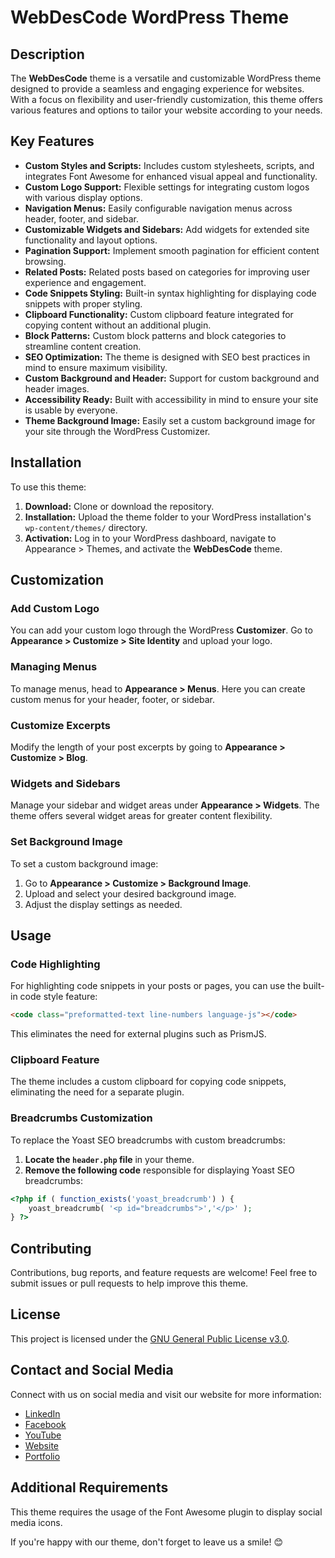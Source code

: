 # WebDesCode WordPress Theme

## Description

The **WebDesCode** theme is a versatile and customizable WordPress theme designed to provide a seamless and engaging experience for websites. With a focus on flexibility and user-friendly customization, this theme offers various features and options to tailor your website according to your needs.

## Key Features

- **Custom Styles and Scripts:** Includes custom stylesheets, scripts, and integrates Font Awesome for enhanced visual appeal and functionality.
- **Custom Logo Support:** Flexible settings for integrating custom logos with various display options.
- **Navigation Menus:** Easily configurable navigation menus across header, footer, and sidebar.
- **Customizable Widgets and Sidebars:** Add widgets for extended site functionality and layout options.
- **Pagination Support:** Implement smooth pagination for efficient content browsing.
- **Related Posts:** Related posts based on categories for improving user experience and engagement.
- **Code Snippets Styling:** Built-in syntax highlighting for displaying code snippets with proper styling.
- **Clipboard Functionality:** Custom clipboard feature integrated for copying content without an additional plugin.
- **Block Patterns:** Custom block patterns and block categories to streamline content creation.
- **SEO Optimization:** The theme is designed with SEO best practices in mind to ensure maximum visibility.
- **Custom Background and Header:** Support for custom background and header images.
- **Accessibility Ready:** Built with accessibility in mind to ensure your site is usable by everyone.
- **Theme Background Image:** Easily set a custom background image for your site through the WordPress Customizer.

## Installation

To use this theme:

1. **Download:** Clone or download the repository.
2. **Installation:** Upload the theme folder to your WordPress installation's `wp-content/themes/` directory.
3. **Activation:** Log in to your WordPress dashboard, navigate to Appearance > Themes, and activate the **WebDesCode** theme.

## Customization

### Add Custom Logo

You can add your custom logo through the WordPress **Customizer**. Go to **Appearance > Customize > Site Identity** and upload your logo.

### Managing Menus

To manage menus, head to **Appearance > Menus**. Here you can create custom menus for your header, footer, or sidebar.

### Customize Excerpts

Modify the length of your post excerpts by going to **Appearance > Customize > Blog**.

### Widgets and Sidebars

Manage your sidebar and widget areas under **Appearance > Widgets**. The theme offers several widget areas for greater content flexibility.

### Set Background Image

To set a custom background image:

1. Go to **Appearance > Customize > Background Image**.
2. Upload and select your desired background image.
3. Adjust the display settings as needed.

## Usage

### Code Highlighting

For highlighting code snippets in your posts or pages, you can use the built-in code style feature:
```html
<code class="preformatted-text line-numbers language-js"></code>
```
This eliminates the need for external plugins such as PrismJS.

### Clipboard Feature

The theme includes a custom clipboard for copying code snippets, eliminating the need for a separate plugin.

### Breadcrumbs Customization

To replace the Yoast SEO breadcrumbs with custom breadcrumbs:

1. **Locate the `header.php` file** in your theme.
2. **Remove the following code** responsible for displaying Yoast SEO breadcrumbs:
```php
<?php if ( function_exists('yoast_breadcrumb') ) {
    yoast_breadcrumb( '<p id="breadcrumbs">','</p>' );
} ?>
```

## Contributing

Contributions, bug reports, and feature requests are welcome! Feel free to submit issues or pull requests to help improve this theme.

## License

This project is licensed under the [GNU General Public License v3.0](https://github.com/sobujmiah01/webdescode-php/blob/master/LICENSE.txt).

## Contact and Social Media

Connect with us on social media and visit our website for more information:

- [LinkedIn](https://www.linkedin.com/in/fsobujmiah/)
- [Facebook](https://www.facebook.com/sobujmiah01/)
- [YouTube](https://www.youtube.com/@webdescode)
- [Website](https://www.webdescode.com/)
- [Portfolio](https://www.sobujmiah.com/)

## Additional Requirements

This theme requires the usage of the Font Awesome plugin to display social media icons.

If you're happy with our theme, don't forget to leave us a smile! 😊
